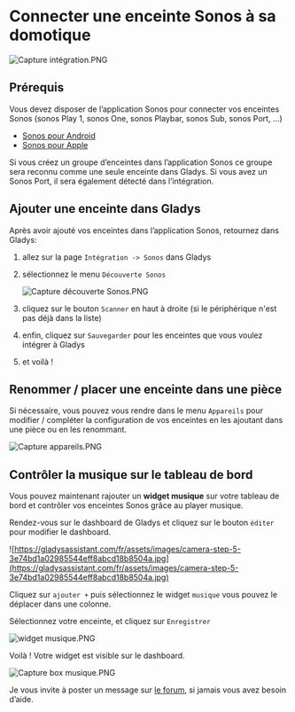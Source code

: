 # Connecter une enceinte Sonos à sa domotique

![Capture intégration.PNG](Connecter%20une%20enceinte%20Sonos%20a%CC%80%20sa%20domotique%20597b3d927e2647e9abc10486700a188a/Capture_intgration.png)

## Prérequis[](https://gladysassistant.com/fr/docs/integrations/sonoff/#pr%C3%A9requis)

Vous devez disposer de l’application Sonos pour connecter vos enceintes Sonos (sonos Play 1, sonos One, sonos Playbar, sonos Sub, sonos Port, …)

- [Sonos pour Android](https://play.google.com/store/apps/details?id=com.sonos.acr2&hl=fr&gl=US)
- [Sonos pour Apple](https://apps.apple.com/fr/app/sonos/id1488977981)

Si vous créez un groupe d’enceintes dans l’application Sonos ce groupe sera reconnu comme une seule enceinte dans Gladys. Si vous avez un Sonos Port, il sera également détecté dans l’intégration.

## Ajouter une enceinte dans Gladys[](https://gladysassistant.com/fr/docs/integrations/sonoff/#ajouter-un-appareil-dans-gladys)

Après avoir ajouté vos enceintes dans l’application Sonos, retournez dans Gladys:

1. allez sur la page `Intégration -> Sonos` dans Gladys
2. sélectionnez le menu `Découverte Sonos`
    
    ![Capture découverte Sonos.PNG](Connecter%20une%20enceinte%20Sonos%20a%CC%80%20sa%20domotique%20597b3d927e2647e9abc10486700a188a/Capture_dcouverte_Sonos.png)
    
3. cliquez sur le bouton `Scanner` en haut à droite (si le périphérique n'est pas déjà dans la liste)
4. enfin, cliquez sur `Sauvegarder` pour les enceintes que vous voulez intégrer à Gladys
5. et voilà !

## Renommer / placer une enceinte dans une pièce

Si nécessaire, vous pouvez vous rendre dans le menu `Appareils` pour modifier / compléter la configuration de vos enceintes en les ajoutant dans une pièce ou en les renommant.

![Capture appareils.PNG](Connecter%20une%20enceinte%20Sonos%20a%CC%80%20sa%20domotique%20597b3d927e2647e9abc10486700a188a/Capture_appareils.png)

## Contrôler la musique sur le tableau de bord

Vous pouvez maintenant rajouter un **widget musique** sur votre tableau de bord et contrôler vos enceintes Sonos grâce au player musique.

Rendez-vous sur le dashboard de Gladys et cliquez sur le bouton `éditer` pour modifier le dashboard.

![https://gladysassistant.com/fr/assets/images/camera-step-5-3e74bd1a02985544eff8abcd18b8504a.jpg](https://gladysassistant.com/fr/assets/images/camera-step-5-3e74bd1a02985544eff8abcd18b8504a.jpg)

[](https://gladysassistant.com/fr/docs/integrations/camera/#ajoutez-la-cam%C3%A9ra-au-dashboard-de-gladys-assistant)

Cliquez sur `ajouter +` puis sélectionnez le widget `musique` vous pouvez le déplacer dans une colonne.

Sélectionnez votre enceinte, et cliquez sur `Enregistrer`

![widget musique.PNG](Connecter%20une%20enceinte%20Sonos%20a%CC%80%20sa%20domotique%20597b3d927e2647e9abc10486700a188a/widget_musique.png)

Voilà ! Votre widget est visible sur le dashboard.

![Capture box musique.PNG](Connecter%20une%20enceinte%20Sonos%20a%CC%80%20sa%20domotique%20597b3d927e2647e9abc10486700a188a/Capture_box_musique.png)

Je vous invite à poster un message sur [le forum](https://community.gladysassistant.com/), si jamais vous avez besoin d’aide.
